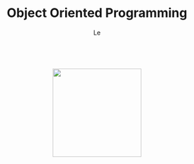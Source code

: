 <h1 align="center">
  Object Oriented Programming
</h1>
<p align="center">
  Le
</p>
<h1 align="center">
<br>
<img src="https://github.com/basu021/oop/blob/main/elements/logo.svg" height="200" align="center" />
<br>
</h1>
